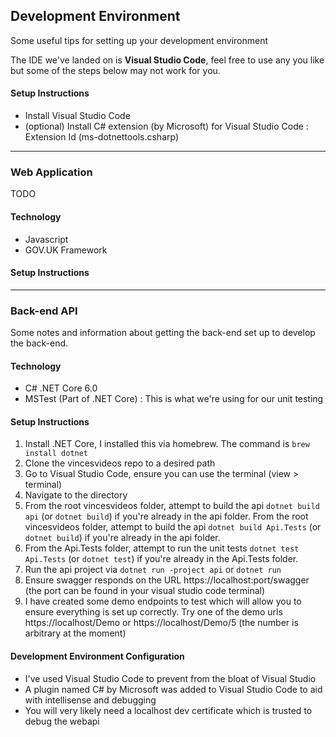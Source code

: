 ## Development Environment
Some useful tips for setting up your development environment

The IDE we've landed on is **Visual Studio Code**, feel free to use any you like but some of the steps below may not work for you.

#### Setup Instructions
- Install Visual Studio Code
- (optional) Install C# extension (by Microsoft) for Visual Studio Code : Extension Id (ms-dotnettools.csharp)

---
### Web Application
TODO

#### Technology
- Javascript
- GOV.UK Framework

#### Setup Instructions

---
### Back-end API
Some notes and information about getting the back-end set up to develop the back-end.

#### Technology
- C# .NET Core 6.0
- MSTest (Part of .NET Core) : This is what we're using for our unit testing

#### Setup Instructions
1. Install .NET Core, I installed this via homebrew. The command is `brew install dotnet`
2. Clone the vincesvideos repo to a desired path
3. Go to Visual Studio Code, ensure you can use the terminal (view > terminal)
4. Navigate to the directory
5. From the root vincesvideos folder, attempt to build the api `dotnet build api` (or `dotnet build`) if you're already in the api folder.
From the root vincesvideos folder, attempt to build the api `dotnet build Api.Tests` (or `dotnet build`) if you're already in the api folder.
6. From the Api.Tests folder, attempt to run the unit tests `dotnet test Api.Tests` (or `dotnet test`) if you're already in the Api.Tests folder.
7. Run the api project via `dotnet run -project api` or `dotnet run`
8. Ensure swagger responds on the URL https://localhost:port/swagger (the port can be found in your visual studio code terminal)
9. I have created some demo endpoints to test which will allow you to ensure everything is set up correctly. Try one of the demo urls https://localhost/Demo or https://localhost/Demo/5 (the number is arbitrary at the moment)

#### Development Environment Configuration
* I've used Visual Studio Code to prevent from the bloat of Visual Studio
* A plugin named C# by Microsoft was added to Visual Studio Code to aid with intellisense and debugging
* You will very likely need a localhost dev certificate which is trusted to debug the webapi
